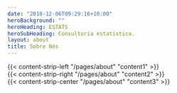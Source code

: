 ```yaml
---
date: "2018-12-06T09:29:16+10:00"
heroBackground: ""
heroHeading: ESTATS
heroSubHeading: Consultoria estatística.
layout: about
title: Sobre Nós
---
```


<div>
{{< content-strip-left "/pages/about" "content1" >}}
</div>
<div>
{{< content-strip-right "/pages/about" "content2" >}}
</div>
<div>
{{< content-strip-center "/pages/about" "content3" >}}
</div>
